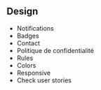 ## Design

- Notifications
- Badges
- Contact
- Politique de confidentialité
- Rules
- Colors
- Responsive
- Check user stories
